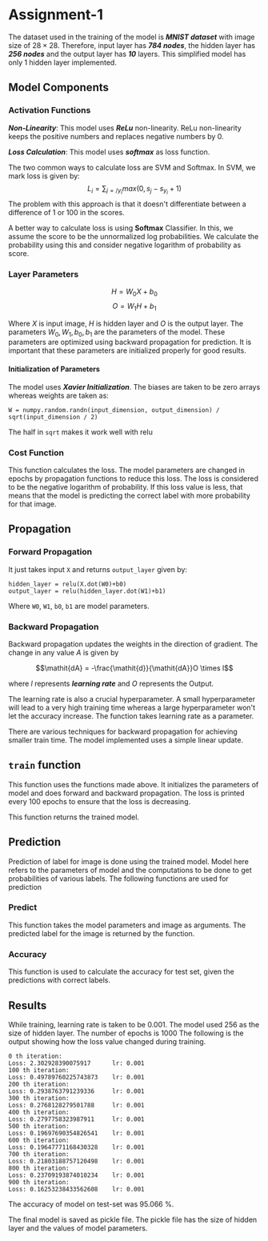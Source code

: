 # Assignment-1

The dataset used in the training of the model is ***MNIST dataset*** with image size of $28\times 28$. Therefore, input layer has ***784 nodes***, the hidden layer has ***256 nodes*** and the output layer has ***10*** layers. This simplified model has only 1 hidden layer implemented.

## Model Components

### Activation Functions

***Non-Linearity***: This model uses ***ReLu*** non-linearity. ReLu non-linearity keeps the positive numbers and replaces negative numbers by 0.

***Loss Calculation***: This model uses ***softmax*** as loss function.

The two common ways to calculate loss are SVM and Softmax.
In SVM, we mark loss is given by:
$$L_i = \sum_{j=/y_i}{max(0,s_j-s_{y_i}+1)}$$
The problem with this approach is that it doesn't differentiate between a difference of 1 or 100 in the scores. 

A better way to calculate loss is using **Softmax** Classifier. In this, we assume the score to be the unnormalized log probabilities. We calculate the probability using this and consider negative logarithm of probability as score.

### Layer Parameters

$$ H = W_0 X + b_0 $$
$$ O = W_1 H + b_1 $$

Where $X$ is input image, $H$ is hidden layer and $O$ is the output layer. 
The parameters $W_0, W_1, b_0, b_1$ are the parameters of the model. 
These parameters are optimized using backward propagation for prediction.
It is important that these parameters are initialized properly for good results.

#### Initialization of Parameters

The model uses ***Xavier Initialization***.
The biases are taken to be zero arrays whereas weights are taken as:

```
W = numpy.random.randn(input_dimension, output_dimension) / sqrt(input_dimension / 2)
```
The half in `sqrt` makes it work well with relu

### Cost Function

This function calculates the loss.
The model parameters are changed in epochs by propagation functions to reduce this loss.
The loss is considered to be the negative logarithm of probability.
If this loss value is less, that means that the model is predicting the correct label with more probability for that image.

## Propagation

### Forward Propagation

It just takes input `X` and returns `output_layer` given by:
```
hidden_layer = relu(X.dot(W0)+b0)
output_layer = relu(hidden_layer.dot(W1)+b1)
```
Where `W0`, `W1`, `b0`, `b1` are model parameters.

### Backward Propagation

Backward propagation updates the weights in the direction of gradient. 
The change in any value $A$ is given by 

$$\mathit{dA} = -\frac{\mathit{d}}{\mathit{dA}}O \times l$$

where $l$ represents ***learning rate*** and $O$ represents the Output.

The learning rate is also a crucial hyperparameter. A small hyperparameter will lead to a very high training time whereas a large hyperparameter won't let the accuracy increase.
The function takes learning rate as a parameter.

There are various techniques for backward propagation for achieving smaller train time. The model implemented uses a simple linear update.

## `train` function

This function uses the functions made above. It initializes the parameters of model and does forward and backward propagation.
The loss is printed every 100 epochs to ensure that the loss is decreasing.

This function returns the trained model.

## Prediction

Prediction of label for image is done using the trained model. 
Model here refers to the parameters of model and the computations to be done to get probabilities of various labels.
The following functions are used for prediction

### Predict

This function takes the model parameters and image as arguments.
The predicted label for the image is returned by the function.

### Accuracy

This function is used to calculate the accuracy for test set, given the predictions with correct labels.

## Results

While training, learning rate is taken to be $0.001$.
The model used 256 as the size of hidden layer.
The number of epochs is 1000
The following is the output showing how the loss value changed during training.

```
0 th iteration:
Loss: 2.302928390075917 	 lr: 0.001
100 th iteration:
Loss: 0.49789760225743873 	 lr: 0.001
200 th iteration:
Loss: 0.2938763791239336 	 lr: 0.001
300 th iteration:
Loss: 0.2768128279501788 	 lr: 0.001
400 th iteration:
Loss: 0.2797758323987911 	 lr: 0.001
500 th iteration:
Loss: 0.19697690354826541 	 lr: 0.001
600 th iteration:
Loss: 0.19647771168430328 	 lr: 0.001
700 th iteration:
Loss: 0.21803188757120498 	 lr: 0.001
800 th iteration:
Loss: 0.23709193874010234 	 lr: 0.001
900 th iteration:
Loss: 0.16253238433562608 	 lr: 0.001
```

The accuracy of model on test-set was 95.066 %.

The final model is saved as pickle file. The pickle file has the size of hidden layer and the values of model parameters.
